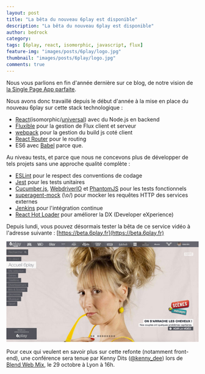 ```yaml
---
layout: post
title: "La bêta du nouveau 6play est disponible"
description: "La bêta du nouveau 6play est disponible"
author: bedrock 
category:
tags: [6play, react, isomorphic, javascript, flux]
feature-img: "images/posts/6play/logo.jpg"
thumbnail: "images/posts/6play/logo.jpg"
comments: true
---
```


Nous vous parlions en fin d'année dernière sur ce blog, de notre vision de [la Single Page App parfaite](/2014/12/04/isomorphic-single-page-app-parfaite-react-flux).

Nous avons donc travaillé depuis le début d'année à la mise en place du nouveau 6play sur cette stack technologique :

* [React](https://reactjs.org)(isomorphic/[universal](https://medium.com/@mjackson/universal-javascript-4761051b7ae9)) avec du Node.js en backend
* [Fluxible](https://fluxible.io/) pour la gestion de Flux client et serveur
* [webpack](https://webpack.github.io/) pour la gestion du build js coté client
* [React Router](https://github.com/rackt/react-router) pour le routing
* ES6 avec [Babel](https://babeljs.io/) parce que.

Au niveau tests, et parce que nous ne concevons plus de développer de tels projets sans une approche qualité complète : 

* [ESLint](https://eslint.org/) pour le respect des conventions de codage
* [Jest](https://facebook.github.io/jest/) pour les tests unitaires
* [Cucumber.js](https://cucumber.io/docs/reference/javascript), [WebdriverIO](https://webdriver.io/) et [PhantomJS](https://phantomjs.org/) pour les tests fonctionnels
* [superagent-mock](https://github.com/BedrockStreaming/superagent-mock) (\o/) pour mocker les requêtes HTTP des services externes
* [Jenkins](https://jenkins-ci.org/) pour l'intégration continue
* [React Hot Loader](https://github.com/gaearon/react-hot-loader) pour améliorer la DX (Developer eXperience)

Depuis lundi, vous pouvez désormais tester la bêta de ce service vidéo à l'adresse suivante : [https://beta.6play.fr](https://beta.6play.fr)

[![6play Beta](/tech.bedrockstreaming.com/public/images/posts/6play/screen.jpg)](https://beta.6play.fr)

Pour ceux qui veulent en savoir plus sur cette refonte (notamment front-end), une conférence sera tenue par Kenny Dits ([@kenny_dee](https://twitter.com/kenny_dee)) lors de [Blend Web Mix](https://www.blendwebmix.com/programme.html), le 29 octobre à Lyon à 16h.
